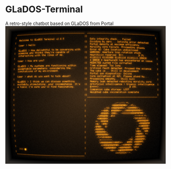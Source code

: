# GLaDOS-Terminal
A retro-style chatbot based on GLaDOS from Portal
![alt text](https://github.com/LuckeyDuckey/GLaDOS-Terminal/blob/9a03e0c75ebb67c8433197e7ff8b884fddeadd0a/Images/Banner.png)
